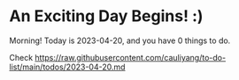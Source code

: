 # An Exciting Day Begins! :)

Morning! Today is 2023-04-20, and you have 0 things to do.

Check https://raw.githubusercontent.com/cauliyang/to-do-list/main/todos/2023-04-20.md